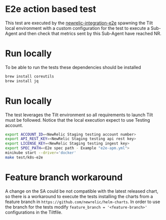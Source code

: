 # E2e action based test

This test are executed by
the [newrelic-integration-e2e](https://github.com/newrelic/newrelic-integration-e2e-action/tree/main) spawning the Tilt
local environment with a custom configuration for the test to execute a Sub-Agent and then check that metrics sent by
this Sub-Agent have reached NR.

# Run locally

To be able to run the tests these dependencies should be installed
```bash
brew install coreutils
brew install jq
```

# Run locally

The test leverages the Tilt environment so all requirements to launch Tilt must be followed.
Notice that the local execution expect to use Testing account.

```bash
export ACCOUNT_ID=<NewRelic Staging testing account number>
export API_REST_KEY=<NewRelic Staging testing api rest key>
export LICENSE_KEY=<NewRelic Staging testing ingest key>
export SPEC_PATH=<E2e spec path - Example "e2e-apm.yml">
minikube start --driver='docker'
make test/k8s-e2e
```

# Feature branch workaround

A change on the SA could be not compatible with the latest released chart, so there is a workaround to execute the tests
installing the charts from a feature branch in `https://github.com/newrelic/helm-charts`.
In order to use the branch for the tests modify `feature_branch = '<feature-branch>'`
configurations in the Tiltfile.
